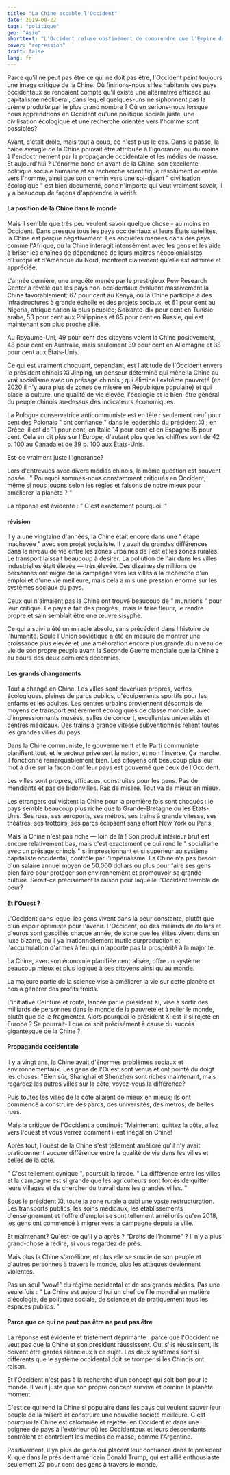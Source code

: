 ```yaml
---
title: "La Chine accable l'Occident"
date: 2019-08-22
tags: "politique"
geo: "Asie"
shorttext: "L'Occident refuse obstinément de comprendre que l'Empire du Milieu est sur le point de le passer."
cover: "repression"
draft: false
lang: fr
---
```


Parce qu'il ne peut pas être ce qui ne doit pas être, l'Occident peint toujours une image critique de la Chine. Où finirions-nous si les habitants des pays occidentaux se rendaient compte qu'il existe une alternative efficace au capitalisme néolibéral, dans lequel quelques-uns ne siphonnent pas la crème produite par le plus grand nombre ? Où en serions-nous lorsque nous apprendrions en Occident qu'une politique sociale juste, une civilisation écologique et une recherche orientée vers l'homme sont possibles?

Avant, c'était drôle, mais tout à coup, ce n'est plus le cas. Dans le passé, la haine aveugle de la Chine pouvait être attribuée à l'ignorance, ou du moins à l'endoctrinement par la propagande occidentale et les médias de masse. Et aujourd'hui ? L'énorme bond en avant de la Chine, son excellente politique sociale humaine et sa recherche scientifique résolument orientée vers l'homme, ainsi que son chemin vers une soi-disant " civilisation écologique " est bien documenté, donc n'importe qui veut vraiment savoir, il y a beaucoup de façons d'apprendre la vérité.

#### La position de la Chine dans le monde

Mais il semble que très peu veulent savoir quelque chose - au moins en Occident. Dans presque tous les pays occidentaux et leurs États satellites, la Chine est perçue négativement. Les enquêtes menées dans des pays comme l'Afrique, où la Chine interagit intensément avec les gens et les aide à briser les chaînes de dépendance de leurs maîtres néocolonialistes d'Europe et d'Amérique du Nord, montrent clairement qu'elle est admirée et appréciée.

L'année dernière, une enquête menée par le prestigieux Pew Research Center a révélé que les pays non-occidentaux évaluent massivement la Chine favorablement: 67 pour cent au Kenya, où la Chine participe à des infrastructures à grande échelle et des projets sociaux, et 61 pour cent au Nigeria, afrique nation la plus peuplée; Soixante-dix pour cent en Tunisie arabe, 53 pour cent aux Philippines et 65 pour cent en Russie, qui est maintenant son plus proche allié.

Au Royaume-Uni, 49 pour cent des citoyens voient la Chine positivement, 48 pour cent en Australie, mais seulement 39 pour cent en Allemagne et 38 pour cent aux États-Unis.

Ce qui est vraiment choquant, cependant, est l'attitude de l'Occident envers le président chinois Xi Jinping, un penseur déterminé qui mène la Chine au vrai socialisme avec un présage chinois ; qui élimine l'extrême pauvreté (en 2020 il n'y aura plus de zones de misère en République populaire) et qui place la culture, une qualité de vie élevée, l'écologie et le bien-être général du peuple chinois au-dessus des indicateurs économiques.

La Pologne conservatrice anticommuniste est en tête : seulement neuf pour cent des Polonais " ont confiance " dans le leadership du président Xi ; en Grèce, il est de 11 pour cent, en Italie 14 pour cent et en Espagne 15 pour cent. Cela en dit plus sur l'Europe, d'autant plus que les chiffres sont de 42 p. 100 au Canada et de 39 p. 100 aux États-Unis.

Est-ce vraiment juste l'ignorance?

Lors d'entrevues avec divers médias chinois, la même question est souvent posée : " Pourquoi sommes-nous constamment critiqués en Occident, même si nous jouons selon les règles et faisons de notre mieux pour améliorer la planète ? "

La réponse est évidente : " C'est exactement pourquoi. "

#### révision

Il y a une vingtaine d'années, la Chine était encore dans une " étape inachevée " avec son projet socialiste. Il y avait de grandes différences dans le niveau de vie entre les zones urbaines de l'est et les zones rurales. Le transport laissait beaucoup à désirer. La pollution de l'air dans les villes industrielles était élevée — très élevée. Des dizaines de millions de personnes ont migré de la campagne vers les villes à la recherche d'un emploi et d'une vie meilleure, mais cela a mis une pression énorme sur les systèmes sociaux du pays.

Ceux qui n'aimaient pas la Chine ont trouvé beaucoup de " munitions " pour leur critique. Le pays a fait des progrès , mais le faire fleurir, le rendre propre et sain semblait être une œuvre sisyphe.

Ce qui a suivi a été un miracle absolu, sans précédent dans l'histoire de l'humanité. Seule l'Union soviétique a été en mesure de montrer une croissance plus élevée et une amélioration encore plus grande du niveau de vie de son propre peuple avant la Seconde Guerre mondiale que la Chine a au cours des deux dernières décennies.

#### Les grands changements

Tout a changé en Chine. Les villes sont devenues propres, vertes, écologiques, pleines de parcs publics, d'équipements sportifs pour les enfants et les adultes. Les centres urbains proviennent désormais de moyens de transport entièrement écologiques de classe mondiale, avec d'impressionnants musées, salles de concert, excellentes universités et centres médicaux. Des trains à grande vitesse subventionnés relient toutes les grandes villes du pays.

Dans la Chine communiste, le gouvernement et le Parti communiste planifient tout, et le secteur privé sert la nation, et non l'inverse. Ça marche. Il fonctionne remarquablement bien. Les citoyens ont beaucoup plus leur mot à dire sur la façon dont leur pays est gouverné que ceux de l'Occident.

Les villes sont propres, efficaces, construites pour les gens. Pas de mendiants et pas de bidonvilles. Pas de misère. Tout va de mieux en mieux.

Les étrangers qui visitent la Chine pour la première fois sont choqués : le pays semble beaucoup plus riche que la Grande-Bretagne ou les États-Unis. Ses rues, ses aéroports, ses métros, ses trains à grande vitesse, ses théâtres, ses trottoirs, ses parcs éclipsent sans effort New York ou Paris.

Mais la Chine n'est pas riche — loin de là ! Son produit intérieur brut est encore relativement bas, mais c'est exactement ce qui rend le " socialisme avec un présage chinois " si impressionnant et si supérieur au système capitaliste occidental, contrôlé par l'impérialisme. La Chine n'a pas besoin d'un salaire annuel moyen de 50.000 dollars ou plus pour faire ses gens bien faire pour protéger son environnement et promouvoir sa grande culture. Serait-ce précisément la raison pour laquelle l'Occident tremble de peur?

#### Et l'Ouest ?

L'Occident dans lequel les gens vivent dans la peur constante, plutôt que d'un espoir optimiste pour l'avenir. L'Occident, où des milliards de dollars et d'euros sont gaspillés chaque année, de sorte que les élites vivent dans un luxe bizarre, où il ya irrationnellement inutile surproduction et l'accumulation d'armes à feu qui n'apporte pas la prospérité à la majorité.

La Chine, avec son économie planifiée centralisée, offre un système beaucoup mieux et plus logique à ses citoyens ainsi qu'au monde.

La majeure partie de la science vise à améliorer la vie sur cette planète et non à générer des profits froids.

L'initiative Ceinture et route, lancée par le président Xi, vise à sortir des milliards de personnes dans le monde de la pauvreté et à relier le monde, plutôt que de le fragmenter. Alors pourquoi le président Xi est-il si rejeté en Europe ? Se pourrait-il que ce soit précisément à cause du succès gigantesque de la Chine ?

#### Propagande occidentale

Il y a vingt ans, la Chine avait d'énormes problèmes sociaux et environnementaux. Les gens de l'Ouest sont venus et ont pointé du doigt les choses: "Bien sûr, Shanghai et Shenzhen sont riches maintenant, mais regardez les autres villes sur la côte, voyez-vous la différence?

Puis toutes les villes de la côte allaient de mieux en mieux; ils ont commencé à construire des parcs, des universités, des métros, de belles rues.

Mais la critique de l'Occident a continué: "Maintenant, quittez la côte, allez vers l'ouest et vous verrez comment il est inégal en Chine!

Après tout, l'ouest de la Chine s'est tellement amélioré qu'il n'y avait pratiquement aucune différence entre la qualité de vie dans les villes et celles de la côte.

" C'est tellement cynique ", poursuit la tirade. " La différence entre les villes et la campagne est si grande que les agriculteurs sont forcés de quitter leurs villages et de chercher du travail dans les grandes villes. "

Sous le président Xi, toute la zone rurale a subi une vaste restructuration. Les transports publics, les soins médicaux, les établissements d'enseignement et l'offre d'emploi se sont tellement améliorés qu'en 2018, les gens ont commencé à migrer vers la campagne depuis la ville.

Et maintenant? Qu'est-ce qu'il y a après ? "Droits de l'homme" ? Il n'y a plus grand-chose à redire, si vous regardez de près.

Mais plus la Chine s'améliore, et plus elle se soucie de son peuple et d'autres personnes à travers le monde, plus les attaques deviennent violentes.

Pas un seul "wow!" du régime occidental et de ses grands médias. Pas une seule fois : " La Chine est aujourd'hui un chef de file mondial en matière d'écologie, de politique sociale, de science et de pratiquement tous les espaces publics. "

#### Parce que ce qui ne peut pas être ne peut pas être

La réponse est évidente et tristement déprimante : parce que l'Occident ne veut pas que la Chine et son président réussissent. Ou, s'ils réussissent, ils doivent être gardés silencieux à ce sujet. Les deux systèmes sont si différents que le système occidental doit se tromper si les Chinois ont raison.

Et l'Occident n'est pas à la recherche d'un concept qui soit bon pour le monde. Il veut juste que son propre concept survive et domine la planète. moment.

C'est ce qui rend la Chine si populaire dans les pays qui veulent sauver leur peuple de la misère et construire une nouvelle société meilleure. C'est pourquoi la Chine est calomniée et rejetée, en Occident et dans une poignée de pays à l'extérieur où les Occidentaux et leurs descendants contrôlent et contrôlent les médias de masse, comme l'Argentine.

Positivement, il ya plus de gens qui placent leur confiance dans le président Xi que dans le président américain Donald Trump, qui est allié enthousiaste seulement 27 pour cent des gens à travers le monde.


